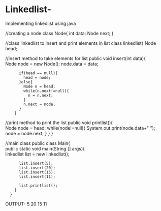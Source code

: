 # Linkedlist-
Implementing linkedlist using java


  //creating a node
      class Node{
        int data;
        Node next;
      }
      
  //class linkedlist to insert and print elements in list
      class linkedlist{
        Node head;
        
  //insert method to take elements for list
        public void insert(int data){     
          Node node = new Node();
          node.data = data;

          if(head == null){
            head = node;
          }else{
            Node n = head;
            while(n.next!=null){
              n = n.next;
            }
            n.next = node;
          }
        }
  
  //print method to print the list
        public void printlist(){         
          Node node = head;
          while(node!=null){
            System.out.print(node.data+" ");
            node = node.next;
          }
        }
      }

 //main class
      public class Main{               
        public static void main(String [] args){          
          linkedlist list = new linkedlist();

          list.insert(5);
          list.insert(20);
          list.insert(15);
          list.insert(11);

          list.printlist();
        }
      }


OUTPUT-
5 20 15 11
